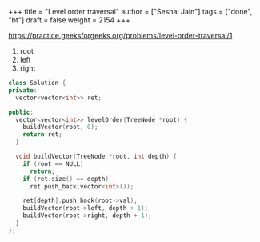 +++
title = "Level order traversal"
author = ["Seshal Jain"]
tags = ["done", "bt"]
draft = false
weight = 2154
+++

<https://practice.geeksforgeeks.org/problems/level-order-traversal/1>

1.  root
2.  left
3.  right

<!--listend-->

```cpp
class Solution {
private:
  vector<vector<int>> ret;

public:
  vector<vector<int>> levelOrder(TreeNode *root) {
    buildVector(root, 0);
    return ret;
  }

  void buildVector(TreeNode *root, int depth) {
    if (root == NULL)
      return;
    if (ret.size() == depth)
      ret.push_back(vector<int>());

    ret[depth].push_back(root->val);
    buildVector(root->left, depth + 1);
    buildVector(root->right, depth + 1);
  }
};
```
